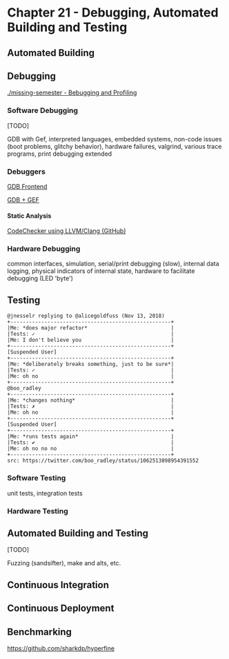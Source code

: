 # Chapter 21 - Debugging, Automated Building and Testing

## Automated Building

## Debugging

[./missing-semester - Bebugging and Profiling](https://missing.csail.mit.edu/2020/debugging-profiling/)

### Software Debugging

[TODO]

GDB with Gef, interpreted languages, embedded systems, non-code issues (boot problems, glitchy behavior), hardware failures, valgrind, various trace programs, print debugging extended

### Debuggers

[GDB Frontend](https://github.com/rohanrhu/gdb-frontend)

[GDB + GEF](https://gef.readthedocs.io/en/master/)

#### Static Analysis

[CodeChecker using LLVM/Clang (GitHub)](https://github.com/Ericsson/codechecker)

### Hardware Debugging

common interfaces, simulation, serial/print debugging (slow), internal data logging, physical indicators of internal state, hardware to facilitate debugging (LED 'byte')

## Testing

```
@jnesselr replying to @alicegoldfuss (Nov 13, 2018)
+----------------------------------------------------+
|Me: *does major refactor*                           |
|Tests: ✓                                            |
|Me: I don't believe you                             |
+----------------------------------------------------+
[Suspended User]
+----------------------------------------------------+
|Me: *deliberately breaks something, just to be sure*|
|Tests: ✓                                            |
|Me: oh no                                           |
+----------------------------------------------------+
@boo_radley
+----------------------------------------------------+
|Me: *changes nothing*                               |
|Tests: ✗                                            |
|Me: oh no                                           |
+----------------------------------------------------+
[Suspended User]
+----------------------------------------------------+
|Me: *runs tests again*                              |
|Tests: ✔                                            |
|Me: oh no no no                                     |
+----------------------------------------------------+
src: https://twitter.com/boo_radley/status/1062513898954391552
```

### Software Testing

unit tests, integration tests

### Hardware Testing

## Automated Building and Testing

[TODO]

Fuzzing (sandsifter), make and alts, etc.

## Continuous Integration

## Continuous Deployment

## Benchmarking

https://github.com/sharkdp/hyperfine